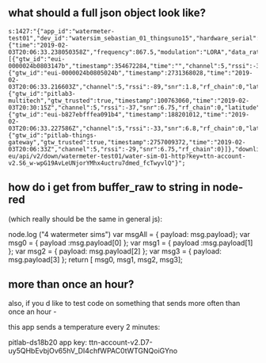## what should a full json object look like?

```
s:1427:"{"app_id":"watermeter-test01","dev_id":"watersim_sebastian_01_thingsuno15","hardware_serial":"0004A30B001FD9C9","port":1,"counter":126,"payload_raw":"BAIHAg==","metadata":{"time":"2019-02-03T20:06:33.238050358Z","frequency":867.5,"modulation":"LORA","data_rate":"SF7BW125","coding_rate":"4/5","gateways":[{"gtw_id":"eui-0000024b0803147b","timestamp":354672284,"time":"","channel":5,"rssi":-31,"snr":7.2,"rf_chain":0,"latitude":55.6591,"longitude":12.59098,"altitude":-19},{"gtw_id":"eui-0000024b0805024b","timestamp":2731368028,"time":"2019-02-03T20:06:33.216603Z","channel":5,"rssi":-89,"snr":1.8,"rf_chain":0,"latitude":55.65989,"longitude":12.59097,"altitude":30},{"gtw_id":"pitlab3-multitech","gtw_trusted":true,"timestamp":100763060,"time":"2019-02-03T20:30:15Z","channel":5,"rssi":-37,"snr":6.75,"rf_chain":0,"latitude":55.65961,"longitude":12.591463,"altitude":30,"location_source":"registry"},{"gtw_id":"eui-b827ebfffea091b4","timestamp":188201012,"time":"2019-02-03T20:06:33.227586Z","channel":5,"rssi":-33,"snr":6.8,"rf_chain":0,"latitude":58.95688,"longitude":-3.30104,"altitude":5},{"gtw_id":"pitlab-things-gateway","gtw_trusted":true,"timestamp":2757009372,"time":"2019-02-03T20:06:33Z","channel":5,"rssi":-29,"snr":6.75,"rf_chain":0}]},"downlink_url":"https://integrations.thethingsnetwork.org/ttn-eu/api/v2/down/watermeter-test01/water-sim-01-http?key=ttn-account-v2.S6_w-wpG19AvLeUNjorYMhx4uctru7dmed_fcTwyvlQ"}";
```


## how do i get from buffer_raw to string in node-red

(which really should be the same in general js):

node.log ("4 watermeter sims")
var msgAll = { payload: msg.payload};
var msg0 = { payload :msg.payload[0] };
var msg1 = { payload :msg.payload[1] };
var msg2 = { payload: msg.payload[2] };
var msg3 = { payload: msg.payload[3] };
return [ msg0, msg1, msg2, msg3];

## more than once an hour?

also, if you d like to test code on something that sends more often than once an hour -

this app sends a temperature every 2 minutes:

pitlab-ds18b20
app key:
ttn-account-v2.D7-uy5QHbEvbjOv65hV_DI4chfWPAC0tWTGNQoiGYno
